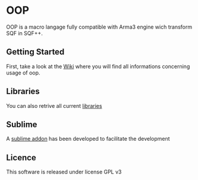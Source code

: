 # OOP

OOP is a macro langage fully compatible with Arma3 engine wich transform SQF in SQF++. 

## Getting Started

First, take a look at the [Wiki](https://github.com/code34/oop.h/wiki/) where you will find all informations concerning usage of oop.

## Libraries

You can also retrive all current [libraries](https://github.com/code34/oop.h/wiki/9.-OOP-LIBRARY)

## Sublime

A [sublime addon](https://github.com/minipopov/Sublime_Text_OOP) has been developed to facilitate the development 

## Licence

This software is released under license GPL v3

